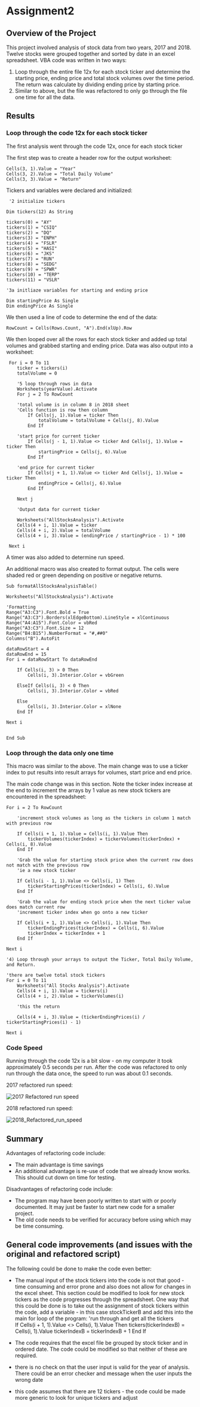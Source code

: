 # Assignment2

## Overview of the Project

This project involved analysis of stock data from two years, 2017 and 2018.  Twelve stocks were grouped together and sorted by date in an excel spreadsheet.  VBA code was written in two ways:
1. Loop through the entire file 12x for each stock ticker and determine the starting price, ending price and total stock volumes over the time period.  The return was calculate by dividing ending price by starting price. 
2. Similar to above, but the file was refactored to only go through the file one time for all the data. 

## Results

### Loop through the code 12x for each stock ticker

The first analysis went through the code 12x, once for each stock ticker

The first step was to create a header row for the output worksheet: 

    Cells(3, 1).Value = "Year"
    Cells(3, 2).Value = "Total Daily Volume"
    Cells(3, 3).Value = "Return"
    
Tickers and variables were declared and initialized:
    
     '2 initialize tickers
    
    Dim tickers(12) As String
    
    tickers(0) = "AY"
    tickers(1) = "CSIQ"
    tickers(2) = "DQ"
    tickers(3) = "ENPH"
    tickers(4) = "FSLR"
    tickers(5) = "HASI"
    tickers(6) = "JKS"
    tickers(7) = "RUN"
    tickers(8) = "SEDG"
    tickers(9) = "SPWR"
    tickers(10) = "TERP"
    tickers(11) = "VSLR"
    
    '3a initliaze variables for starting and ending price
    
    Dim startingPrice As Single
    Dim endingPrice As Single
    
We then used a line of code to determine the end of the data: 

    RowCount = Cells(Rows.Count, "A").End(xlUp).Row  
    
We then looped over all the rows for each stock ticker and added up total volumes and grabbed starting and ending price.  Data was also output into a worksheet: 
   
     For i = 0 To 11
        ticker = tickers(i)
        totalVolume = 0
        
        '5 loop through rows in data
        Worksheets(yearValue).Activate
        For j = 2 To RowCount
        
        'total volume is in column 8 in 2018 sheet
        'Cells function is row then column
            If Cells(j, 1).Value = ticker Then
                totalVolume = totalVolume + Cells(j, 8).Value
            End If
        
        'start price for current ticker
            If Cells(j - 1, 1).Value <> ticker And Cells(j, 1).Value = ticker Then
                startingPrice = Cells(j, 6).Value
            End If
        
        'end price for current ticker
            If Cells(j + 1, 1).Value <> ticker And Cells(j, 1).Value = ticker Then
                endingPrice = Cells(j, 6).Value
            End If
                   
        Next j
   
        'Output data for current ticker
    
        Worksheets("AllStocksAnalysis").Activate
        Cells(4 + i, 1).Value = ticker
        Cells(4 + i, 2).Value = totalVolume
        Cells(4 + i, 3).Value = (endingPrice / startingPrice - 1) * 100
    
     Next i

A timer was also added to determine run speed. 

An additional macro was also created to format output.  The cells were shaded red or green depending on positive or negative returns.

    Sub formatAllStocksAnalysisTable()

    Worksheets("AllStocksAnalysis").Activate
    
    'Formatting
    Range("A3:C3").Font.Bold = True
    Range("A3:C3").Borders(xlEdgeBottom).LineStyle = xlContinuous
    Range("A4:A15").Font.Color = vbRed
    Range("A3:C3").Font.Size = 12
    Range("B4:B15").NumberFormat = "#,##0"
    Columns("B").AutoFit
    
    dataRowStart = 4
    dataRowEnd = 15
    For i = dataRowStart To dataRowEnd
    
        If Cells(i, 3) > 0 Then
            Cells(i, 3).Interior.Color = vbGreen
    
        ElseIf Cells(i, 3) < 0 Then
            Cells(i, 3).Interior.Color = vbRed
        
        Else
            Cells(i, 3).Interior.Color = xlNone
        End If
        
    Next i
    
    
    End Sub


### Loop through the data only one time

This macro was similar to the above.  The main change was to use a ticker index to put results into result arrays for volumes, start price and end price. 

The main code change was in this section.  Note the ticker index increase at the end to increment the arrays by 1 value as new stock tickers are encountered in the spreadsheet:

    For i = 2 To RowCount
        
        'increment stock volumes as long as the tickers in column 1 match with previous row
   
        If Cells(i + 1, 1).Value = Cells(i, 1).Value Then
            tickerVolumes(tickerIndex) = tickerVolumes(tickerIndex) + Cells(i, 8).Value
        End If
        
        'Grab the value for starting stock price when the current row does not match with the previous row
        'ie a new stock ticker
        
        If Cells(i - 1, 1).Value <> Cells(i, 1) Then
            tickerStartingPrices(tickerIndex) = Cells(i, 6).Value
        End If
        
        'Grab the value for ending stock price when the next ticker value does match current row
        'increment ticker index when go onto a new ticker
        
        If Cells(i + 1, 1).Value <> Cells(i, 1).Value Then
            tickerEndingPrices(tickerIndex) = Cells(i, 6).Value
            tickerIndex = tickerIndex + 1
        End If
                     
    Next i
    
    '4) Loop through your arrays to output the Ticker, Total Daily Volume, and Return.
        
    'there are twelve total stock tickers
    For i = 0 To 11
        Worksheets("All Stocks Analysis").Activate
        Cells(4 + i, 1).Value = tickers(i)
        Cells(4 + i, 2).Value = tickerVolumes(i)
        
        'this the return
        
        Cells(4 + i, 3).Value = (tickerEndingPrices(i) / tickerStartingPrices(i) - 1)
                
    Next i


### Code Speed

Running through the code 12x is a bit slow - on my computer it took approximately 0.5 seconds per run.  After the code was refactored to only run through the data once, the speed to run was about 0.1 seconds.

2017 refactored run speed: 

![2017 Refactored run speed](https://github.com/JaniceBgithub/Assignment2/blob/master/VBA_Challenge_2017.png)

2018 refactored run speed: 

![2018_Refactored_run_speed](https://github.com/JaniceBgithub/Assignment2/blob/master/VBA_Challenge_2018.png)

## Summary

Advantages of refactoring code include: 
- The main advantage is time savings 
- An additional advantage is re-use of code that we already know works. This should cut down on time for testing. 

Disadvantages of refactoring code include: 
- The program may have been poorly written to start with or poorly documented.  It may just be faster to start new code for a smaller project. 
- The old code needs to be verified for accuracy before using which may be time consuming. 

## General code improvements (and issues with the original and refactored script)

The following could be done to make the code even better: 
- The manual input of the stock tickers into the code is not that good - time consuming and error prone and also does not allow for changes in the excel sheet.  This section could be modified to look for new stock tickers as the code progresses through the spreadsheet.  One way that this could be done is to take out the assignment of stock tickers within the code, add a variable - in this case stockTickerB and add this into the main for loop of the program: 
            'run through and get all the tickers        
            If Cells(i + 1, 1).Value <> Cells(i, 1).Value Then
                tickers(tickerIndexB) = Cells(i, 1).Value
                tickerIndexB = tickerIndexB + 1
            End If

- The code requires that the excel file be grouped by stock ticker and in ordered date.  The code could be modified so that neither of these are required. 
- there is no check on that the user input is valid for the year of analysis.  There could be an error checker and message when the user inputs the wrong date
- this code assumes that there are 12 tickers - the code could be made more generic to look for unique tickers and adjust 
